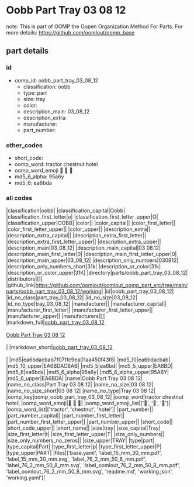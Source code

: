 # Oobb Part Tray 03 08 12  

note: This is part of OOMP the Oopen Organization Method For Parts. For more details: https://github.com/oomlout/oomp_base

##  part details





### id
* oomp_id: oobb_part_tray_03_08_12
  * classification: oobb
  * type: part
  * size: tray
  * color: 
  * description_main: 03_08_12
  * description_extra: 
  * manufacturer: 
  * part_number: 

### other_codes
* short_code: 
* oomp_word: tractor chestnut hotel
* oomp_word_emoji :tractor: :chestnut: :hotel:
* md5_6_alpha: 95a6y
* md5_6: ea6bda

### all codes 
|classification|oobb|
|classification_capital|Oobb|
|classification_first_letter|o|
|classification_first_letter_upper|O|
|classification_upper|OOBB|
|color||
|color_capital||
|color_first_letter||
|color_first_letter_upper||
|color_upper||
|description_extra||
|description_extra_capital||
|description_extra_first_letter||
|description_extra_first_letter_upper||
|description_extra_upper||
|description_main|03_08_12|
|description_main_capital|03 08.12|
|description_main_first_letter|0|
|description_main_first_letter_upper|0|
|description_main_upper|03_08_12|
|description_only_numbers|030812|
|description_only_numbers_short|31k|
|description_or_color|31k|
|description_or_color_upper|31K|
|directory|parts/oobb_part_tray_03_08_12|
|distributors|[]|
|github_link|https://github.com/oomlout/oomlout_oomp_part_src/tree/main/parts/oobb_part_tray_03_08_12/working|
|id|oobb_part_tray_03_08_12|
|id_no_class|part_tray_03_08_12|
|id_no_size|03_08_12|
|id_no_type|tray_03_08_12|
|manufacturer||
|manufacturer_capital||
|manufacturer_first_letter||
|manufacturer_first_letter_upper||
|manufacturer_upper||
|manufacturers|[]|
|markdown_full|[oobb_part_tray_03_08_12](https://github.com/oomlout/oomlout_oomp_part_src/tree/main/parts/oobb_part_tray_03_08_12/working)<br>[](https://github.com/oomlout/oomlout_oomp_part_src/tree/main/parts/oobb_part_tray_03_08_12/working)<br>[Oobb Part Tray 03 08 12](https://github.com/oomlout/oomlout_oomp_part_src/tree/main/parts/oobb_part_tray_03_08_12/working)<br><br>|
|markdown_short|[oobb_part_tray_03_08_12](https://github.com/oomlout/oomlout_oomp_part_src/tree/main/parts/oobb_part_tray_03_08_12/working)<br><br>|
|md5|ea6bdacbab7f071fc9ea01aa450f43f8|
|md5_10|ea6bdacbab|
|md5_10_upper|EA6BDACBAB|
|md5_5|ea6bd|
|md5_5_upper|EA6BD|
|md5_6|ea6bda|
|md5_6_alpha|95a6y|
|md5_6_alpha_upper|95A6Y|
|md5_6_upper|EA6BDA|
|name|Oobb Part Tray 03 08 12|
|name_no_class|Part Tray 03 08 12|
|name_no_size|03 08 12|
|name_no_size_short|03 08 12|
|name_no_type|Tray 03 08 12|
|oomp_key|oomp_oobb_part_tray_03_08_12|
|oomp_word|tractor chestnut hotel|
|oomp_word_emoji|:tractor: :chestnut: :hotel:|
|oomp_word_emoji_list|[':tractor:', ':chestnut:', ':hotel:']|
|oomp_word_list|['tractor', 'chestnut', 'hotel']|
|part_number||
|part_number_capital||
|part_number_first_letter||
|part_number_first_letter_upper||
|part_number_upper||
|short_code||
|short_code_upper||
|short_name||
|size|tray|
|size_capital|Tray|
|size_first_letter|t|
|size_first_letter_upper|T|
|size_only_numbers||
|size_only_numbers_no_zeros||
|size_upper|TRAY|
|type|part|
|type_capital|Part|
|type_first_letter|p|
|type_first_letter_upper|P|
|type_upper|PART|
|files|['base.yaml', 'label_15_mm_30_mm.pdf', 'label_15_mm_30_mm.svg', 'label_76_2_mm_50_8_mm.pdf', 'label_76_2_mm_50_8_mm.svg', 'label_oomlout_76_2_mm_50_8_mm.pdf', 'label_oomlout_76_2_mm_50_8_mm.svg', 'readme.md', 'working.json', 'working.yaml']|
